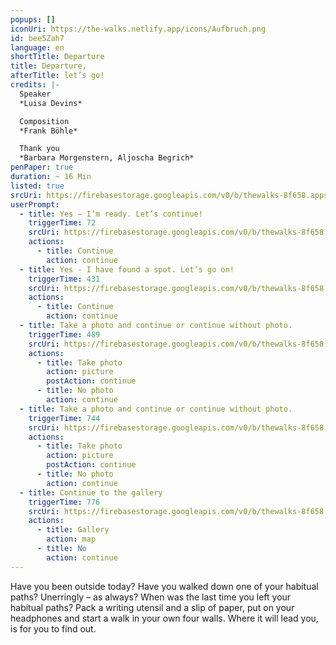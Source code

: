 ```yaml
---
popups: []
iconUri: https://the-walks.netlify.app/icons/Aufbruch.png
id: bee5Zah7
language: en
shortTitle: Departure
title: Departure,
afterTitle: let’s go!
credits: |-
  Speaker
  *Luisa Devins*

  Composition
  *Frank Böhle*

  Thank you
  *Barbara Morgenstern, Aljoscha Begrich*
penPaper: true
duration: ~ 16 Min
listed: true
srcUri: https://firebasestorage.googleapis.com/v0/b/thewalks-8f658.appspot.com/o/mp3%2Fv0%2Fen_bee5Zah7%2Fen_bee5Zah7.mp3?alt=media&token=f9392f56-8d77-41e1-8e07-3d6a61850e6f
userPrompt:
  - title: Yes – I’m ready. Let’s continue!
    triggerTime: 72
    srcUri: https://firebasestorage.googleapis.com/v0/b/thewalks-8f658.appspot.com/o/mp3%2Fv0%2Fde_bee5Zah7%2Fde_bee5Zah7_loop_1.mp3?alt=media&token=61c4d8ff-7332-4b83-8ca9-d0951f94261c
    actions:
      - title: Continue
        action: continue
  - title: Yes - I have found a spot. Let’s go on!
    triggerTime: 431
    srcUri: https://firebasestorage.googleapis.com/v0/b/thewalks-8f658.appspot.com/o/mp3%2Fv0%2Fde_bee5Zah7%2Fde_bee5Zah7_loop_2.mp3?alt=media&token=5cc78231-0772-44cb-b4bb-7efd873ad045
    actions:
      - title: Continue
        action: continue
  - title: Take a photo and continue or continue without photo.
    triggerTime: 489
    srcUri: https://firebasestorage.googleapis.com/v0/b/thewalks-8f658.appspot.com/o/mp3%2Fv0%2Fde_bee5Zah7%2Fde_bee5Zah7_loop_3.mp3?alt=media&token=eee75c2a-c745-4e38-9bba-83d277346aa0
    actions:
      - title: Take photo
        action: picture
        postAction: continue
      - title: No photo
        action: continue
  - title: Take a photo and continue or continue without photo.
    triggerTime: 744
    srcUri: https://firebasestorage.googleapis.com/v0/b/thewalks-8f658.appspot.com/o/mp3%2Fv0%2Fde_bee5Zah7%2Fde_bee5Zah7_loop_4.mp3?alt=media&token=3df62014-aaec-4560-8d39-4b792913f7ce
    actions:
      - title: Take photo
        action: picture
        postAction: continue
      - title: No photo
        action: continue
  - title: Continue to the gallery
    triggerTime: 776
    srcUri: https://firebasestorage.googleapis.com/v0/b/thewalks-8f658.appspot.com/o/static%2Fmedias%2Fmulti_Zeubeel8_loop.mp3?alt=media&token=88349085-3303-48b9-bdc6-fd7b09519a26
    actions:
      - title: Gallery
        action: map
      - title: No
        action: continue
---
```

Have you been outside today? Have you walked down one of your habitual paths? Unerringly – as always? When was the last time you left your habitual paths? Pack a writing utensil and a slip of paper, put on your headphones and start a walk in your own four walls. Where it will lead you, is for you to find out.
